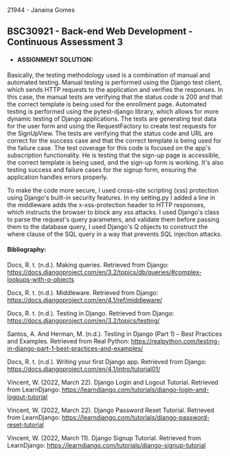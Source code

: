 21944 - Janaina Gomes

<h2> BSC30921 - Back-end Web Development - Continuous Assessment 3 </h2>

- <h4> ASSIGNMENT SOLUTION:</h4>

Basically, the testing methodology used is a combination of manual and automated testing. Manual testing is performed using the Django test client, which sends HTTP requests to the application and verifies the responses. In this case, the manual tests are verifying that the status code is 200 and that the correct template is being used for the enrollment page.
Automated testing is performed using the pytest-django library, which allows for more dynamic testing of Django applications. The tests are generating test data for the user form and using the RequestFactory to create test requests for the SignUpView. The tests are verifying that the status code and URL are correct for the success case and that the correct template is being used for the failure case.
The test coverage for this code is focused on the app's subscription functionality. He is testing that the sign-up page is accessible, the correct template is being used, and the sign-up form is working. It's also testing success and failure cases for the signup form, ensuring the application handles errors properly. 

To make the code more secure, I used cross-site scripting (xss) protection using Django's built-in security features. In my setting.py I added a line in the middleware adds the x-xss-protection header to HTTP responses, which instructs the browser to block any xss attacks. I used Django's  class to parse the request's query parameters, and validate them before passing them to the database query, I used Django's Q objects to construct the where clause of the SQL query in a way that prevents SQL injection attacks.



<h4> Bibliography: </h4>

Docs, R. t. (n.d.). Making queries. Retrieved from Django: https://docs.djangoproject.com/en/3.2/topics/db/queries/#complex-lookups-with-q-objects

Docs, R. t. (n.d.). Middleware. Retrieved from Django: https://docs.djangoproject.com/en/4.1/ref/middleware/

Docs, R. t. (n.d.). Testing in Django. Retrieved from Django: https://docs.djangoproject.com/en/3.2/topics/testing/

Santos, A. And Herman, M.  (n.d.). Testing in Django (Part 1) – Best Practices and Examples. Retrieved from Real Python: https://realpython.com/testing-in-django-part-1-best-practices-and-examples/

Docs, R. t. (n.d.). Writing your first Django app. Retrieved from Django: https://docs.djangoproject.com/en/4.1/intro/tutorial01/

Vincent, W. (2022, March 22). Django Login and Logout Tutorial. Retrieved from LearnDjango: https://learndjango.com/tutorials/django-login-and-logout-tutorial

Vincent, W. (2022, March 22). Django Password Reset Tutorial. Retrieved from LearnDjango: https://learndjango.com/tutorials/django-password-reset-tutorial

Vincent, W. (2022, March 11). Django Signup Tutorial. Retrieved from LearnDjango: https://learndjango.com/tutorials/django-signup-tutorial
